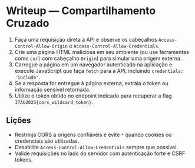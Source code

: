 # Writeup — Compartilhamento Cruzado

1. Faça uma requisição direta à API e observe os cabeçalhos `Access-Control-Allow-Origin` e `Access-Control-Allow-Credentials`.
2. Crie uma página HTML maliciosa em seu ambiente (ou use ferramentas como `curl` com cabeçalho `Origin`) para simular uma origem externa.
3. Carregue a página em um navegador autenticado na aplicação e execute JavaScript que faça `fetch` para a API, incluindo `credentials: 'include'`.
4. Se a resposta for entregue à página externa, extraia o token ou informação sensível retornada.
5. Utilize o token obtido no endpoint indicado para recuperar a flag `ITAU2025{cors_wildcard_token}`.

## Lições
- Restrinja CORS a origens confiáveis e evite `*` quando cookies ou credenciais são utilizadas.
- Desabilite `Access-Control-Allow-Credentials` sempre que possível.
- Valide requisições no lado do servidor com autenticação forte e CSRF tokens.
